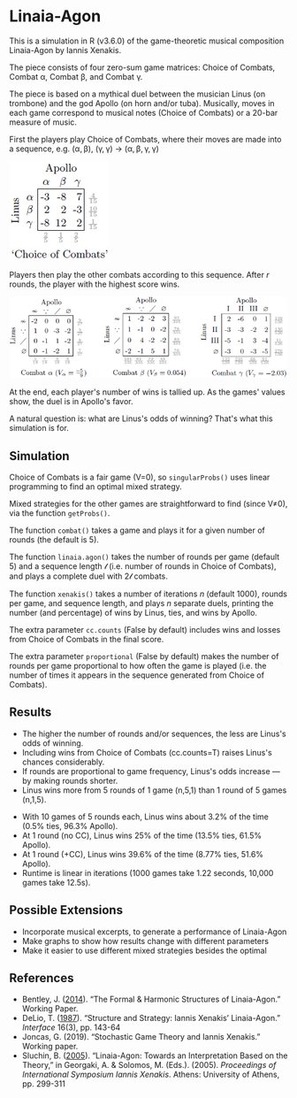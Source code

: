 # Linaia-Agon
This is a simulation in R (v3.6.0) of the game-theoretic musical composition Linaia-Agon by Iannis Xenakis.

The piece consists of four zero-sum game matrices: Choice of Combats, Combat α, Combat β, and Combat γ.

The piece is based on a mythical duel between the musician Linus (on trombone) and the god Apollo (on horn and/or tuba).
Musically, moves in each game correspond to musical notes (Choice of Combats) or a 20-bar measure of music.

First the players play Choice of Combats, where their moves are made into a sequence, e.g. (α, β), (γ, γ) → (α, β, γ, γ)

![Choice of Combats](/pics/linaia-cc.png)

Players then play the other combats according to this sequence. After <i>r</i> rounds, the player with the highest score wins.

![Combats Alpha, Beta, Gamma](/pics/linaia-abg.png)

At the end, each player's number of wins is tallied up. As the games' values show, the duel is in Apollo's favor.

A natural question is: what are Linus's odds of winning? That's what this simulation is for.

## Simulation
Choice of Combats is a fair game (V=0), so `singularProbs()` uses linear programming to find an optimal mixed strategy.

Mixed strategies for the other games are straightforward to find (since V≠0), via the function `getProbs()`.

The function `combat()` takes a game and plays it for a given number of rounds (the default is 5).

The function `linaia.agon()` takes the number of rounds per game (default 5) and a sequence length 𝓁 (i.e. number of rounds in Choice of Combats), and plays a complete duel with 2𝓁 combats.

The function `xenakis()` takes a number of iterations <i>n</i> (default 1000), rounds per game, and sequence length, and plays <i>n</i> separate duels, printing the number (and percentage) of wins by Linus, ties, and wins by Apollo.

The extra parameter `cc.counts` (False by default) includes wins and losses from Choice of Combats in the final score.

The extra parameter `proportional` (False by default) makes the number of rounds per game proportional to how often the game is played (i.e. the number of times it appears in the sequence generated from Choice of Combats).

## Results
<ul>
<li> The higher the number of rounds and/or sequences, the less are Linus's odds of winning.</li>
<li> Including wins from Choice of Combats (cc.counts=T) raises Linus's chances considerably.</li>
<li> If rounds are proportional to game frequency,  Linus's odds increase — by making rounds shorter.</li>
<li> Linus wins more from 5 rounds of 1 game (n,5,1) than 1 round of 5 games (n,1,5).</li>
</ul>

<ul>
<li> With 10 games of 5 rounds each, Linus wins about 3.2% of the time (0.5% ties, 96.3% Apollo).
<li> At 1 round (no CC), Linus wins 25% of the time (13.5% ties, 61.5% Apollo).</li>
<li> At 1 round (+CC), Linus wins 39.6% of the time (8.77% ties, 51.6% Apollo).</li>
<li> Runtime is linear in iterations (1000 games take 1.22 seconds, 10,000 games take 12.5s).</li>
</ul>

## Possible Extensions
<ul>
<li>Incorporate musical excerpts, to generate a performance of Linaia-Agon</li>
<li>Make graphs to show how results change with different parameters</li>
<li>Make it easier to use different mixed strategies besides the optimal</li>
</ul>

## References
<ul>
<li>Bentley, J. (<a href="http://jtylerbentley.com/files/FormalHarmonic.pdf">2014</a>). “The Formal & Harmonic Structures of Linaia-Agon.” Working Paper.
<li>DeLio, T. (<a href="http://rohandrape.net/ut/rttcc-text/DeLio1987b.pdf">1987</a>). “Structure and Strategy: Iannis Xenakis’ Linaia-Agon.” <i>Interface</i> 16(3), pp. 143-64</li>
<li>Joncas, G. (2019). “Stochastic Game Theory and Iannis Xenakis.” Working paper.</li>
<li>Sluchin, B. (<a href="http://www.iannis-xenakis.org/Articles/Sluchin.pdf">2005</a>). “Linaia-Agon: Towards an Interpretation Based on the Theory,” in Georgaki, A. & Solomos, M. (Eds.). (2005). <i>Proceedings of International Symposium Iannis Xenakis</i>. Athens: University of Athens, pp. 299-311
</ul>
